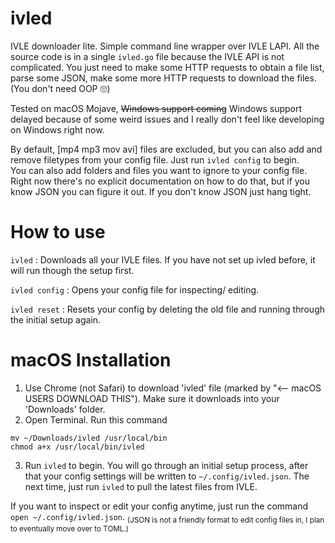 # ivled
IVLE downloader lite. Simple command line wrapper over IVLE LAPI.
All the source code is in a single `ivled.go` file because the IVLE API is not complicated. You just need to make some HTTP requests to obtain a file list, parse some JSON, make some more HTTP requests to download the files. (You don't need OOP 🙄)

Tested on macOS Mojave, <s>Windows support coming</s> Windows support delayed because of some weird issues and I really don't feel like developing on Windows right now.

By default, [mp4 mp3 mov avi] files are excluded, but you can also add and remove filetypes from your config file. Just run `ivled config` to begin.  
You can also add folders and files you want to ignore to your config file. Right now there's no explicit documentation on how to do that, but if you know JSON you can figure it out. If you don't know JSON just hang tight.

# How to use
`ivled` : Downloads all your IVLE files. If you have not set up ivled before, it will run though the setup first.

`ivled config` : Opens your config file for inspecting/ editing.

`ivled reset` : Resets your config by deleting the old file and running through the initial setup again.

# macOS Installation
1. Use Chrome (not Safari) to download 'ivled' file (marked by "<-- macOS USERS DOWNLOAD THIS"). Make sure it downloads into your 'Downloads' folder.
2. Open Terminal. Run this command
```
mv ~/Downloads/ivled /usr/local/bin
chmod a+x /usr/local/bin/ivled
```
3. Run `ivled` to begin. You will go through an initial setup process, after that your config settings will be written to `~/.config/ivled.json`. The next time, just run `ivled` to pull the latest files from IVLE.

If you want to inspect or edit your config anytime, just run the command `open ~/.config/ivled.json`. <sub>(JSON is not a friendly format to edit config files in, I plan to eventually move over to TOML.)</sub>
